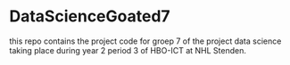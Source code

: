 # DataScienceGoated7
this repo contains the project code for groep 7 of the project data science taking place during year 2 period 3 of HBO-ICT at NHL Stenden.